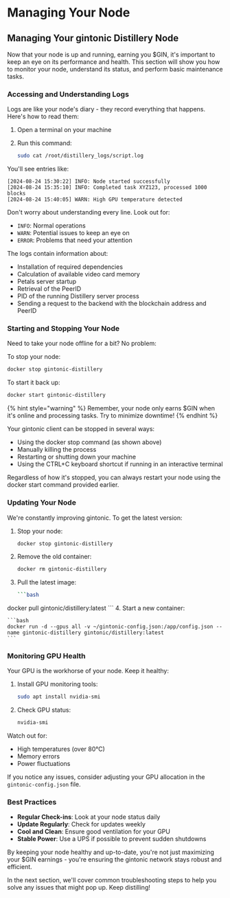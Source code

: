# Managing Your Node

## Managing Your gintonic Distillery Node

Now that your node is up and running, earning you $GIN, it's important to keep an eye on its performance and health. This section will show you how to monitor your node, understand its status, and perform basic maintenance tasks.

### Accessing and Understanding Logs



Logs are like your node's diary - they record everything that happens. Here's how to read them:

1. Open a terminal on your machine
2.  Run this command:

    ```bash
    sudo cat /root/distillery_logs/script.log
    ```

You'll see entries like:

```
[2024-08-24 15:30:22] INFO: Node started successfully
[2024-08-24 15:35:10] INFO: Completed task XYZ123, processed 1000 blocks
[2024-08-24 15:40:05] WARN: High GPU temperature detected
```

Don't worry about understanding every line. Look out for:

* `INFO`: Normal operations
* `WARN`: Potential issues to keep an eye on
* `ERROR`: Problems that need your attention

The logs contain information about:

* Installation of required dependencies
* Calculation of available video card memory
* Petals server startup
* Retrieval of the PeerID
* PID of the running Distillery server process
* Sending a request to the backend with the blockchain address and PeerID

### Starting and Stopping Your Node

Need to take your node offline for a bit? No problem:

To stop your node:

```bash
docker stop gintonic-distillery
```

To start it back up:

```bash
docker start gintonic-distillery
```

{% hint style="warning" %}
Remember, your node only earns $GIN when it's online and processing tasks. Try to minimize downtime!
{% endhint %}

Your gintonic client can be stopped in several ways:

* Using the docker stop command (as shown above)
* Manually killing the process
* Restarting or shutting down your machine
* Using the CTRL+C keyboard shortcut if running in an interactive terminal

Regardless of how it's stopped, you can always restart your node using the docker start command provided earlier.

### Updating Your Node

We're constantly improving gintonic. To get the latest version:

1.  Stop your node:

    ```bash
    docker stop gintonic-distillery
    ```
2.  Remove the old container:

    ```bash
    docker rm gintonic-distillery
    ```
3.  Pull the latest image:

    ```bash
    ```bash
docker pull gintonic/distillery:latest
    ```
4.  Start a new container:

    ```bash
    docker run -d --gpus all -v ~/gintonic-config.json:/app/config.json --name gintonic-distillery gintonic/distillery:latest
    ```

### Monitoring GPU Health

Your GPU is the workhorse of your node. Keep it healthy:

1.  Install GPU monitoring tools:

    ```bash
    sudo apt install nvidia-smi
    ```
2.  Check GPU status:

    ```bash
    nvidia-smi
    ```

Watch out for:

* High temperatures (over 80°C)
* Memory errors
* Power fluctuations

If you notice any issues, consider adjusting your GPU allocation in the `gintonic-config.json` file.

### Best Practices

* **Regular Check-ins**: Look at your node status daily
* **Update Regularly**: Check for updates weekly
* **Cool and Clean**: Ensure good ventilation for your GPU
* **Stable Power**: Use a UPS if possible to prevent sudden shutdowns

By keeping your node healthy and up-to-date, you're not just maximizing your $GIN earnings - you're ensuring the gintonic network stays robust and efficient.

In the next section, we'll cover common troubleshooting steps to help you solve any issues that might pop up. Keep distilling!

